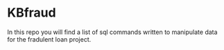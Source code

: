 # KBfraud

In this repo you will find a list of sql commands written to manipulate data for the fradulent loan project.
